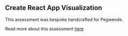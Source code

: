 ## Create React App Visualization

This assessment was bespoke handcrafted for Pegwende.

Read more about this assessment [here](https://react.eogresources.com)
